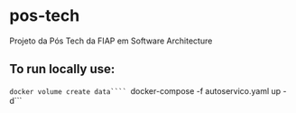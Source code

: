 # pos-tech
Projeto da Pós Tech da FIAP em Software Architecture

## To run locally use:
```docker volume create data````
```docker-compose -f autoservico.yaml up -d```

